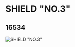 # SHIELD "NO.3"
## 16534
![SHIELD "NO.3"](https://lc-www-live-s.legocdn.com/media/bricks/5/2/6061942.jpg)